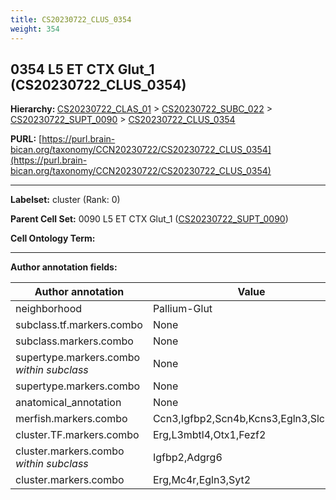 ```yaml
---
title: CS20230722_CLUS_0354
weight: 354
---
```

## 0354 L5 ET CTX Glut_1 (CS20230722_CLUS_0354)
<b>Hierarchy: </b>
[CS20230722_CLAS_01](../CS20230722_CLAS_01) >
[CS20230722_SUBC_022](../CS20230722_SUBC_022) >
[CS20230722_SUPT_0090](../CS20230722_SUPT_0090) >
[CS20230722_CLUS_0354](../CS20230722_CLUS_0354)

**PURL:** [https://purl.brain-bican.org/taxonomy/CCN20230722/CS20230722_CLUS_0354](https://purl.brain-bican.org/taxonomy/CCN20230722/CS20230722_CLUS_0354)

---


**Labelset:** cluster (Rank: 0)

**Parent Cell Set:** 0090 L5 ET CTX Glut_1 ([CS20230722_SUPT_0090](../CS20230722_SUPT_0090))



**Cell Ontology Term:** 

[MARKER GENES.]: #


---

[TRANSFERRED ANNOTATIONS.]: #


[AUTHOR ANNOTATION FIELDS.]: #


**Author annotation fields:**

| Author annotation | Value |
|-------------------|-------|
|neighborhood|Pallium-Glut|
|subclass.tf.markers.combo|None|
|subclass.markers.combo|None|
|supertype.markers.combo _within subclass_|None|
|supertype.markers.combo|None|
|anatomical_annotation|None|
|merfish.markers.combo|Ccn3,Igfbp2,Scn4b,Kcns3,Egln3,Slc17a7|
|cluster.TF.markers.combo|Erg,L3mbtl4,Otx1,Fezf2|
|cluster.markers.combo _within subclass_|Igfbp2,Adgrg6|
|cluster.markers.combo|Erg,Mc4r,Egln3,Syt2|
